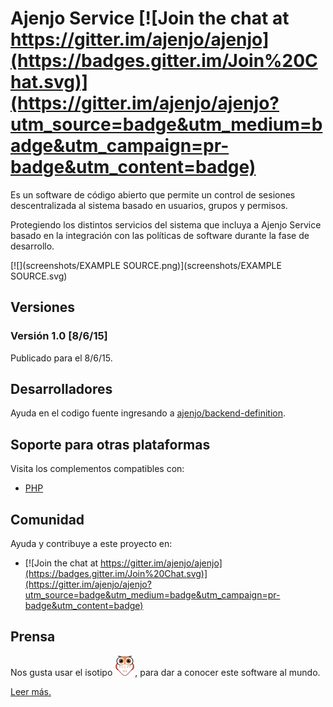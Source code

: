 Ajenjo Service [![Join the chat at https://gitter.im/ajenjo/ajenjo](https://badges.gitter.im/Join%20Chat.svg)](https://gitter.im/ajenjo/ajenjo?utm_source=badge&utm_medium=badge&utm_campaign=pr-badge&utm_content=badge)
==============

Es un software de código abierto que permite un control de sesiones descentralizada al sistema basado en usuarios, grupos y permisos.

Protegiendo los distintos servicios del sistema que incluya a Ajenjo Service basado en la integración con las políticas de software durante la fase de desarrollo.

[![](screenshots/EXAMPLE SOURCE.png)](screenshots/EXAMPLE SOURCE.svg)


Versiones
---------

### Versión 1.0 [8/6/15]

Publicado para el 8/6/15.



Desarrolladores
---------------

Ayuda en el codigo fuente ingresando a [ajenjo/backend-definition](https://github.com/ajenjo/backend-definition).


Soporte para otras plataformas
------------------------------

Visita los complementos compatibles con:

 - [PHP](https://github.com/ajenjo/ajenjo-php)



Comunidad
---------

Ayuda y contribuye a este proyecto en:

 - [![Join the chat at https://gitter.im/ajenjo/ajenjo](https://badges.gitter.im/Join%20Chat.svg)](https://gitter.im/ajenjo/ajenjo?utm_source=badge&utm_medium=badge&utm_campaign=pr-badge&utm_content=badge)


Prensa
------

Nos gusta usar el isotipo ![ajenjo logo](press/IsotipoX32.png), para dar a conocer
este software al mundo.

[Leer más.](press/README.md)





